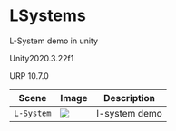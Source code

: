 # LSystems
 L-System demo in unity

 Unity2020.3.22f1
 
 URP 10.7.0
 
| Scene | Image | Description |
| --- | - | --- |
| `L-System` | ![](images/1.gif) | l-system demo |